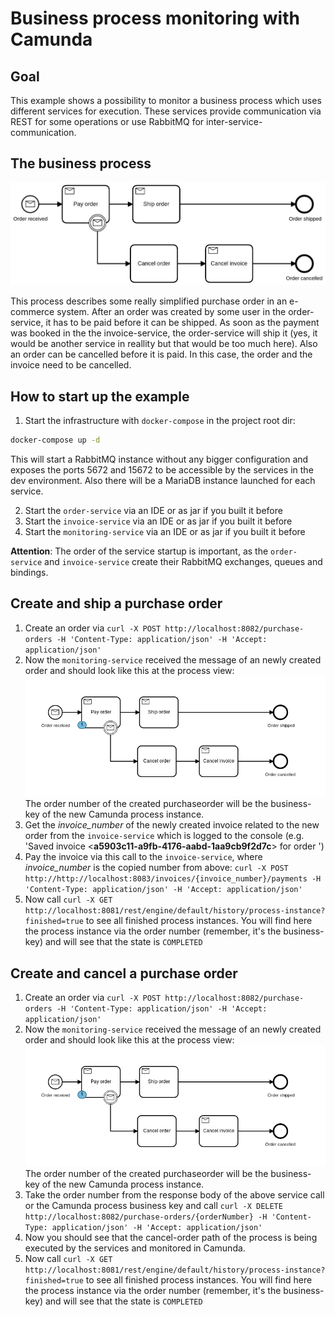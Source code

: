 # Business process monitoring with Camunda

## Goal
This example shows a possibility to monitor a business process which uses different services for
execution. These services provide communication via REST for some operations or use RabbitMQ
for inter-service-communication.

## The business process
![business process](https://github.com/erdlet/business-process-monitoring-example/blob/master/business_process.png)

This process describes some really simplified purchase order in an e-commerce system. After an order was created
by some user in the order-service, it has to be paid before it can be shipped. As soon as the payment was booked in the
the invoice-service, the order-service will ship it (yes, it would be another service in reallity but that would be too
much here). Also an order can be cancelled before it is paid. In this case, the order and the invoice need to be
cancelled.

## How to start up the example

1) Start the infrastructure with `docker-compose` in the project root dir:
```bash
docker-compose up -d
```

This will start a RabbitMQ instance without any bigger configuration and exposes the ports 5672 and 15672 to be accessible by
the services in the dev environment. Also there will be a MariaDB instance launched for each service.

2) Start the `order-service` via an IDE or as jar if you built it before
3) Start the `invoice-service` via an IDE or as jar if you built it before
4) Start the `monitoring-service` via an IDE or as jar if you built it before  

__Attention__: The order of the service startup is important, as the `order-service` and `invoice-service`
create their RabbitMQ exchanges, queues and bindings.

## Create and ship a purchase order
1) Create an order via `curl -X POST http://localhost:8082/purchase-orders -H 'Content-Type: application/json' -H 'Accept: application/json'`
2) Now the `monitoring-service` received the message of an newly created order and should look like this at
the process view:  
![process_status](https://github.com/erdlet/business-process-monitoring-example/blob/master/created_order.png)  
The order number of the created purchaseorder will be the business-key of the new Camunda process instance.
3) Get the _invoice_number_ of the newly created invoice related to the new order from the `invoice-service` which is logged to the console (e.g. 'Saved invoice <__a5903c11-a9fb-4176-aabd-1aa9cb9f2d7c__> for order <d3c479d0-3dec-4381-8152-7213476b4e35>')
4) Pay the invoice via this call to the `invoice-service`, where _invoice_number_ is the copied number from above:
`curl -X POST http://http://localhost:8083/invoices/{invoice_number}/payments -H 'Content-Type: application/json' -H 'Accept: application/json'`
5) Now call `curl -X GET http://localhost:8081/rest/engine/default/history/process-instance?finished=true` to see all finished
process instances. You will find here the process instance via the order number (remember, it's the business-key) and will see
that the state is `COMPLETED`
 
 ## Create and cancel a purchase order
 1) Create an order via `curl -X POST http://localhost:8082/purchase-orders -H 'Content-Type: application/json' -H 'Accept: application/json'`
 2) Now the `monitoring-service` received the message of an newly created order and should look like this at
 the process view:  
 ![process_status](https://github.com/erdlet/business-process-monitoring-example/blob/master/created_order.png)  
 The order number of the created purchaseorder will be the business-key of the new Camunda process instance.
 3) Take the order number from the response body of the above service call or the Camunda process business key and call
 `curl -X DELETE http://localhost:8082/purchase-orders/{orderNumber} -H 'Content-Type: application/json' -H 'Accept: application/json'` 
 4) Now you should see that the cancel-order path of the process is being executed by the services and monitored in Camunda.
 5) Now call `curl -X GET http://localhost:8081/rest/engine/default/history/process-instance?finished=true` to see all finished
 process instances. You will find here the process instance via the order number (remember, it's the business-key) and will see
 that the state is `COMPLETED`
